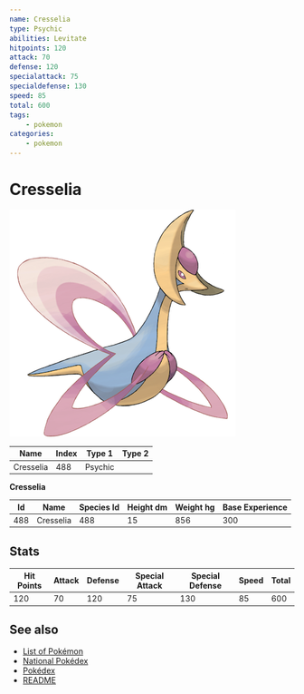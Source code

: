 ```yaml
---
name: Cresselia
type: Psychic
abilities: Levitate
hitpoints: 120
attack: 70
defense: 120
specialattack: 75
specialdefense: 130
speed: 85
total: 600
tags:
    - pokemon
categories:
    - pokemon
---
```


# Cresselia


![Cresselia](images/488.png)

| **Name** | **Index** | **Type 1** | **Type 2** |
|----|----|----|----|
| Cresselia | 488 | Psychic  |  |

**Cresselia** 




| **Id** | **Name** | **Species Id** | **Height dm** | **Weight hg** | **Base Experience** |
|--------|----------|----------------|------------|------------|---------------------|
| 488 | Cresselia | 488 | 15 | 856 | 300 |



## Stats

| **Hit Points** | **Attack** | **Defense** | **Special Attack** | **Special Defense** | **Speed** | **Total** |
|----------------|------------|-------------|--------------------|---------------------|-----------|-----------|
| 120 | 70 | 120 | 75 | 130 | 85 | 600 |

## See also

- [List of Pokémon](../pokemon.md)
- [National Pokédex](../national_pokedex.md)
- [Pokédex](../pokedex.md)
- [README](../README.md)
